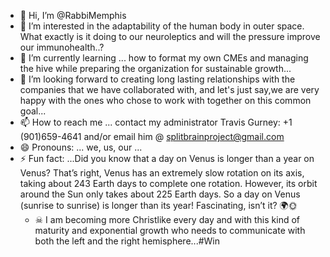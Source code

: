 - 👋 Hi, I’m @RabbiMemphis 
- 👀 I’m interested in the adaptability of the human body in outer space. What exactly is it doing to our neuroleptics and will the pressure improve our immunohealth..?
- 🌱 I’m currently learning ... how to format my own CMEs and managing the hive while preparing the organization for sustainable growth...
- 💞️ I’m looking forward to creating long lasting relationships with the companies that we have collaborated with, and let's just say,we are very happy with the ones who chose to work with together on this common goal...
- 📫 How to reach me ... contact my administrator Travis Gurney: +1 (901)659-4641 and/or email him @ splitbrainproject@gmail.com
- 😄 Pronouns: ... we, us, our ...
- ⚡ Fun fact: ...Did you know that a day on Venus is longer than a year on Venus? That’s right, Venus has an extremely slow rotation on its axis, taking about 243 Earth days to complete one rotation. However, its orbit around the Sun only takes about 225 Earth days. So a day on Venus (sunrise to sunrise) is longer than its year! Fascinating, isn’t it? 🌍🌞
    - ☠︎  I am becoming more Christlike every day and with this kind of maturity and exponential growth who needs to communicate with both the left and the right hemisphere...#Win 



<!---
RabbiMemphis/RabbiMemphis is a ✨ special ✨ repository because its `README.md` (this file) appears on your GitHub profile.
You can click the Preview link to take a look at your changes.
--->
